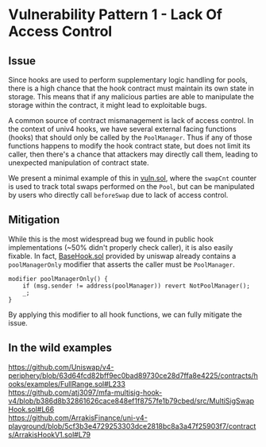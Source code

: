 # Vulnerability Pattern 1 - Lack Of Access Control

## Issue

Since hooks are used to perform supplementary logic handling for pools, there is a high chance that the hook contract must maintain its own state in storage. This means that if any malicious parties are able to manipulate the storage within the contract, it might lead to exploitable bugs.

A common source of contract mismanagement is lack of access control. In the context of univ4 hooks, we have several external facing functions (hooks) that should only be called by the `PoolManager`. Thus if any of those functions happens to modify the hook contract state, but does not limit its caller, then there's a chance that attackers may directly call them, leading to unexpected manipulation of contract state. 


We present a minimal example of this in [vuln.sol](), where the `swapCnt` counter is used to track total swaps performed on the `Pool`, but can be manipulated by users who directly call `beforeSwap` due to lack of access control.

## Mitigation

While this is the most widespread bug we found in public hook implementations (~50% didn't properly check caller), it is also easily fixable. In fact, [BaseHook.sol](https://github.com/Uniswap/v4-periphery/blob/886403181f707f9645d59d47180cca042bc4eb87/contracts/BaseHook.sol) provided by uniswap already contains a `poolManagerOnly` modifier that asserts the caller must be `PoolManager`.

```
modifier poolManagerOnly() {
    if (msg.sender != address(poolManager)) revert NotPoolManager();
    _;
}
```

By applying this modifier to all hook functions, we can fully mitigate the issue.


## In the wild examples
https://github.com/Uniswap/v4-periphery/blob/63d64fcd82bff9ec0bad89730ce28d7ffa8e4225/contracts/hooks/examples/FullRange.sol#L233  
https://github.com/atj3097/mfa-multisig-hook-v4/blob/b386d8b32861626cace848ef1f8757fe1b79cbed/src/MultiSigSwapHook.sol#L66  
https://github.com/ArrakisFinance/uni-v4-playground/blob/5cf3b3e4729253303dce2818bc8a3a47f25903f7/contracts/ArrakisHookV1.sol#L79  
